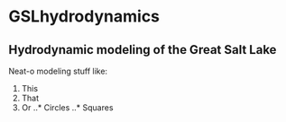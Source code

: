 # GSLhydrodynamics

Hydrodynamic modeling of the Great Salt Lake
------

Neat-o modeling stuff like:
1. This
2. That
3. Or
..* Circles
..* Squares
